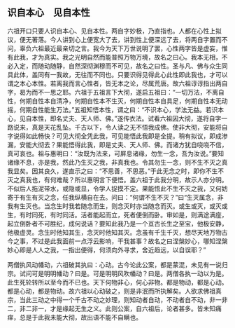 ##  识自本心　见自本性

六祖开口只要人识自本心、见自本性。两自字妙极，乃直指也。人都在心性上拟议，便无著落。今人讲到心上便宽大了去，讲到性上便深远了去，将两自字置而不问，辜负六祖最近最亲切之言。我今为天下万世说明了罢，心性两字皆是虚妄，惟有此我，才为真实。我之光明自然而能普照万物万境，故名之曰心。我本无相，不必入定，而随动随静，自然深彻渊穆而不可见，故名之曰性。圣与凡、佛与众生同具此体，盖同有一我故，无往而不同也。只要识得见得此心此性即此我也，才可以谓之本心本性。若离我而言心性者，皆无本之论，尽属荒唐。故六祖谆谆指出两自字，曷为而不一思之耶。六祖于五祖言下大彻，遂启五祖曰：“一切万法，不离自性，何期自性本自清净，何期自性本不生灭，何期自性本自具足，何期自性本无动摇，何期自性能生万法。”五祖知悟本性，谓之曰：“不识本心，学法无益。若识本心，见自本性，即名丈夫、天人师、佛。”遂传衣法。试看六祖因大彻，遂将自字一路说来，真是天花乱坠。千古以下，令人读之无不悟我成佛。使非大彻，安能将自字说得如此畅快？可见大彻全凭此我，可见能悟此我即是全提。稍有拟议，即成渗漏，安能大彻去？果能悟得此我，即是丈夫、天人师、佛。而诸方犹自哓哓不信，真可哀也。祖与惠明曰：“汝既为法来，可屏息诸缘，勿生一念，吾为汝说。”要知诸缘不息，亦是我，然此乃生灭之我，非真我也。令其勿生一念，则不生不灭之真我显矣。因其良久，遂直示之曰：“不思善，不思恶。”于此无念之时，即你不生不灭之真我也，有何难哉？所以惠明言下便悟。盖六祖于此我分明，故示人亦分明。不似后人拖泥带水，或隐或显，令学人捉摸不定。果能悟此不生不灭之我，又何妨寄于有生有灭之念，任我纵横自在去。问曰：“何谓不生不灭？”曰“生灭属念，非我有生灭也。当念生时我若随念而生，则念灭时亦当随念而灭。或生或灭，或灭或生，有时同死，有时同活。活者能起而立，死者便倒而卧。审如是，则满途满座，起立倒卧者不可胜纪，成何说话？要知此我乃是一个亘古长生之至宝，他极安静，他极虚灵。念生时他知其生，念灭时他知其灭。念虽有千生千灭，想尽天地万物古今之事，不过是此我面前一点浮云影响，干我甚事？故名之曰涅槃妙心，哪知涅槃妙心即是人人之我，一指出便得，何须向外寻求，舍近趋远，以自误耶？”

两僧执风动幡动，六祖破其执曰：心动。古今论此公案，都是蒙混，未见有一说归宗。试问可是明明幡动？曰是。可是明明风吹幡动？曰是。两僧各执一动以为是。此生死轮转所以至今而不已也。天下何物非心，何心非物。都是物动，都是心动。都是心动，都是物动。故六祖以心动破之，则是非泯而所执解矣。人欲求佛祖真宗，当此三动之中得一个千古不动之妙理，则知动者自动，不动者自不动，非一非二，非二非一，才是缘起无生之义。此则公案，自六祖后，论者甚多。皆未知痛痒，总是于此我未能大彻，故出语不能不自瞒也。
